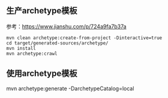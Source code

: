 

## 生产archetype模板
参考：https://www.jianshu.com/p/724a9fa7b37a
```
mvn clean archetype:create-from-project -Dinteractive=true
cd target/generated-sources/archetype/
mvn install
mvn archetype:crawl
```

## 使用archetype模板
mvn archetype:generate -DarchetypeCatalog=local